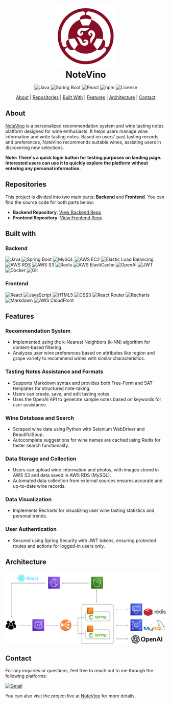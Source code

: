 <div align="center">
  <a href="https://notevino.com/" style="display:inline-block; text-decoration:none; color:inherit;">
    <img src="./notevino/nv-logo-300.png" alt="Logo" width="200px">
  </a>
  <h1 style="margin: 0; text-align:center;">NoteVino</h1>
  
  ![Java](https://img.shields.io/badge/Java-17-ED8B00?style=flat&logoColor=white)
  ![Spring Boot](https://img.shields.io/badge/Spring%20Boot-3.3.3-6DB33F?style=flat&logoColor=white)
  ![React](https://img.shields.io/badge/React-18.3.1-61DAFB?style=flat&logoColor=black)
  ![npm](https://img.shields.io/badge/npm-10.8.2-CB3837?style=flat&logoColor=white)
  ![License](https://img.shields.io/badge/License-MIT-blue?style=flat)

  <p align="center">
  <a href="#about">About</a>
  |
  <a href="#repositories">Repositories</a>
  |
  <a href="#built-with">Built With</a>
  |
  <a href="#features">Features</a>
  |
  <a href="#architecture">Architecture</a>
  |
  <a href="#contact">Contact</a>
  </p>
</div>

## About
<a href="https://notevino.com">NoteVino</a> is a personalized recommendation system and wine tasting notes platform designed for wine enthusiasts. It helps users manage wine information and write tasting notes. Based on users' past tasting records and preferences, NoteVino recommends suitable wines, assisting users in discovering new selections.

**Note: There's a quick login button for testing purposes on landing page. Interested users can use it to quickly explore the platform without entering any personal information.**

## Repositories
This project is divided into two main parts: **Backend** and **Frontend**. You can find the source code for both parts below:

- **Backend Repository**: [View Backend Repo](https://github.com/rzh12/NoteVino-Backend)
- **Frontend Repository**: [View Frontend Repo](https://github.com/rzh12/NoteVino-Frontend)

## Built with
### **Backend**
![Java](https://img.shields.io/badge/Java-ED8B00?style=for-the-badge&logo=java&logoColor=white)
![Spring Boot](https://img.shields.io/badge/Spring%20Boot-6DB33F?style=for-the-badge&logo=spring-boot&logoColor=white)
![MySQL](https://img.shields.io/badge/MySQL-4479A1?style=for-the-badge&logo=mysql&logoColor=white)
![AWS EC2](https://img.shields.io/badge/AWS%20EC2-FF9900?style=for-the-badge&logo=amazon-ec2&logoColor=white)
![Elastic Load Balancing](https://img.shields.io/badge/AWS%20ELB-FF9900?style=for-the-badge&logo=amazon-aws&logoColor=white)
![AWS RDS](https://img.shields.io/badge/AWS%20RDS-527FFF?style=for-the-badge&logo=amazon-aws&logoColor=white)
![AWS S3](https://img.shields.io/badge/AWS%20S3-569A31?style=for-the-badge&logo=amazon-s3&logoColor=white)
![Redis](https://img.shields.io/badge/Redis-DC382D?style=for-the-badge&logo=redis&logoColor=white)
![AWS ElastiCache](https://img.shields.io/badge/AWS%20ElastiCache-1488C6?style=for-the-badge&logo=amazon-aws&logoColor=white)
![OpenAI](https://img.shields.io/badge/OpenAI-412991?style=for-the-badge&logo=openai&logoColor=white)
![JWT](https://img.shields.io/badge/JWT-000000?style=for-the-badge&logo=json-web-tokens&logoColor=white)
![Docker](https://img.shields.io/badge/Docker-2496ED?style=for-the-badge&logo=docker&logoColor=white)
![Git](https://img.shields.io/badge/Git-F05032?style=for-the-badge&logo=git&logoColor=white)

### **Frontend**
![React](https://img.shields.io/badge/React-20232A?style=for-the-badge&logo=react&logoColor=61DAFB)
![JavaScript](https://img.shields.io/badge/JavaScript-F7DF1E?style=for-the-badge&logo=javascript&logoColor=black)
![HTML5](https://img.shields.io/badge/HTML5-E34F26?style=for-the-badge&logo=html5&logoColor=white)
![CSS3](https://img.shields.io/badge/CSS3-1572B6?style=for-the-badge&logo=css3&logoColor=white)
![React Router](https://img.shields.io/badge/React%20Router-CA4245?style=for-the-badge&logo=react-router&logoColor=white)
![Recharts](https://img.shields.io/badge/Recharts-FF4500?style=for-the-badge&logo=Recharts&logoColor=white)
![Markdown](https://img.shields.io/badge/Markdown-000000?style=for-the-badge&logo=markdown&logoColor=white)
![AWS CloudFront](https://img.shields.io/badge/AWS%20CloudFront-232F3E?style=for-the-badge&logo=amazon-aws&logoColor=white)

## Features
### **Recommendation System**
- Implemented using the k-Nearest Neighbors (k-NN) algorithm for content-based filtering.
- Analyzes user wine preferences based on attributes like region and grape variety to recommend wines with similar characteristics.

### **Tasting Notes Assistance and Formats**
- Supports Markdown syntax and provides both Free-Form and SAT templates for structured note-taking.
- Users can create, save, and edit tasting notes.
- Uses the OpenAI API to generate sample notes based on keywords for user assistance.

### **Wine Database and Search**
- Scraped wine data using Python with Selenium WebDriver and BeautifulSoup.
- Autocomplete suggestions for wine names are cached using Redis for faster search functionality.

### **Data Storage and Collection**
- Users can upload wine information and photos, with images stored in AWS S3 and data saved in AWS RDS (MySQL).
- Automated data collection from external sources ensures accurate and up-to-date wine records.

### **Data Visualization**
- Implements Recharts for visualizing user wine tasting statistics and personal trends.

### **User Authentication**
- Secured using Spring Security with JWT tokens, ensuring protected routes and actions for logged-in users only.

## Architecture
![Architecture Diagram](./notevino/notevino-2024-10-14-10.png)

## Contact

For any inquiries or questions, feel free to reach out to me through the following platforms:

[![Gmail](https://img.shields.io/badge/Gmail-D14836?style=for-the-badge&logo=gmail&logoColor=white)](mailto:jrzhenhan@gmail.com)

You can also visit the project live at [NoteVino](https://notevino.com) for more details.




